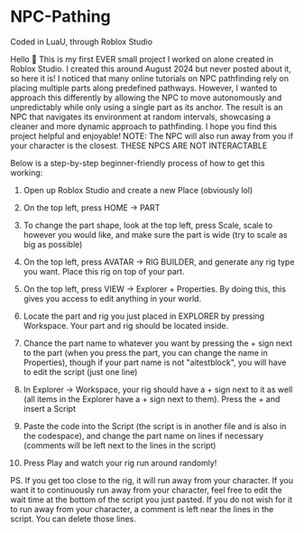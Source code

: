 # NPC-Pathing
Coded in LuaU, through Roblox Studio

Hello 👋 This is my first EVER small project I worked on alone created in Roblox Studio. I created this around August 2024 but never posted about it, so here it is! I noticed that many online tutorials on NPC pathfinding rely on placing multiple parts along predefined pathways. However, I wanted to approach this differently by allowing the NPC to move autonomously and unpredictably while only using a single part as its anchor. The result is an NPC that navigates its environment at random intervals, showcasing a cleaner and more dynamic approach to pathfinding. I hope you find this project helpful and enjoyable! NOTE: The NPC will also run away from you if your character is the closest. THESE NPCS ARE NOT INTERACTABLE 

Below is a step-by-step beginner-friendly process of how to get this working:

1. Open up Roblox Studio and create a new Place (obviously lol)

2. On the top left, press HOME -> PART

3. To change the part shape, look at the top left, press Scale, scale to however you would like, and make sure the part is wide (try to scale as big as possible)

4. On the top left, press AVATAR -> RIG BUILDER, and generate any rig type you want. Place this rig on top of your part. 

5. On the top left, press VIEW -> Explorer + Properties. By doing this, this gives you access to edit anything in your world.

6. Locate the part and rig you just placed in EXPLORER by pressing Workspace. Your part and rig should be located inside.

7. Chance the part name to whatever you want by pressing the + sign next to the part (when you press the part, you can change the name in Properties), though if your part name is not "aitestblock", you will have to edit the script (just one line)

8. In Explorer -> Workspace, your rig should have a + sign next to it as well (all items in the Explorer have a + sign next to them). Press the + and insert a Script

9. Paste the code into the Script (the script is in another file and is also in the codespace), and change the part name on lines if necessary (comments will be left next to the lines in the script)

10. Press Play and watch your rig run around randomly!

PS. If you get too close to the rig, it will run away from your character. If you want it to continuously run away from your character, feel free to edit the wait time at the bottom of the script you just pasted. If you do not wish for it to run away from your character, a comment is left near the lines in the script. You can delete those lines. 
